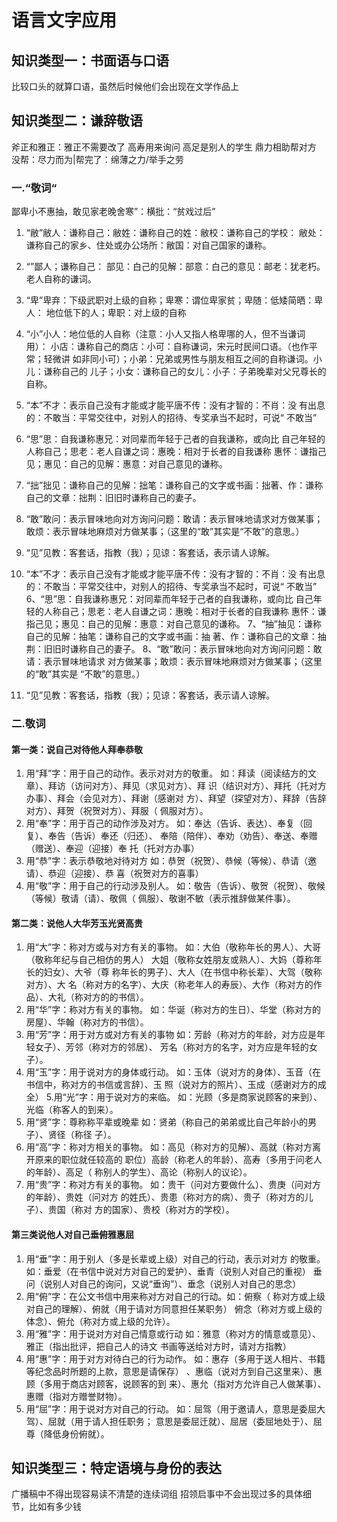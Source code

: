 # 语言文字应用
## 知识类型一：书面语与口语
比较口头的就算口语，虽然后时候他们会出现在文学作品上
## 知识类型二：谦辞敬语
斧正和雅正：雅正不需要改了
高寿用来询问
高足是别人的学生
鼎力相助帮对方
没帮：尽力而为|帮完了：绵薄之力/举手之劳

### 一.“敬词“
鄙卑小不惠抽，敢见家老晚舍寒”：横批：“贫戏过后”
1. “敝”敝人：谦称自己：敝姓：谦称自己的姓：敝校：谦称自己的学校：
敝处：谦称自己的家乡、住处或办公场所：敝国：对自己国家的谦称。
2. “”鄙人；谦称自己：
部见：白己的见解：部意：白己的意见：邮老：犹老朽。老人自称的谦词。
3. “卑”卑弃：下级武职对上级的自称；卑寒：谓位卑家贫；卑随：低矮简晒：卑人：
地位低下的人；卑职：对上级的自称
4. “小”小人：地位低的人自称（注意：小人又指人格卑哪的人，但不当谦词用）：
小店：谦称自己的商店：小可：自称谦词，宋元时民间口语。（也作平常；轻微讲
如非同小可）；小弟：兄弟或男性与朋友相互之间的自称谦词。小儿：谦称自己的
儿子；小女：谦称自己的女儿：小子：子弟晚辈对父兄尊长的自称。
5. “本”不才：表示自己没有才能或才能平唐不传：没有才智的：不肖：没
有出息的：不敢当：平常交往中，对别人的招待、专奖承当不起时，可说“
不敢当”
6. “思”思：自我谦称惠兄：对同辈而年轻于己者的自我谦称，或向比
自己年轻的人称自己；思老：老人自谦之词：惠晚：相对于长者的自我谦称
惠怀：谦指己见；惠见：自己的见解：惠意：对自己意见的谦称。
7. “拙”拙见：谦称自己的见解：拙笔：谦称自己的文字或书画：拙著、作：谦称自己的文章：拙荆：旧旧时谦称自己的妻子。
8. “敢”敢问：表示冒味地向对方询问问题：敢请：表示冒味地请求对方做某事；敢烦：表示冒味地麻烦对方做某事；（这里的“敢”其实是“不敢”的意思。）
9. “见”见教：客套话，指教（我）；见谅：客套话，表示请人谅解。

5. “本”不才：表示自己没有才能或才能平唐不传：没有才智的：不肖：没
有出息的：不敢当：平常交往中，对别人的招待、专奖承当不起时，可说“
不敢当”
6、“思”思：自我谦称惠兄：对同辈而年轻于己者的自我谦称，或向比
自己年轻的人称自己；思老：老人自谦之词：惠晚：相对于长者的自我谦称
惠怀：谦指己见；惠见：自己的见解：惠意：对自己意见的谦称。
7、“抽”抽见：谦称自己的见解：抽笔：谦称自己的文字或书画：抽
著、作：谦称自己的文章：抽荆：旧旧时谦称自己的妻子。
8、“敢”敢问：表示冒味地向对方询问问题：敢请：表示冒味地请求
对方做某事；敢烦：表示冒味地麻烦对方做某事；（这里的“敢”其实是
“不敢”的意思。）
9. “见”见教：客套话，指教（我）；见谅：客套话，表示请人谅解。


### 二.敬词
#### 第一类：说自己对待他人拜奉恭敬
1. 用“拜”字：用于自己的动作。表示对对方的敬重。
如：拜读（阅读结方的文章）、拜访（访问对方）、拜见（求见对方）、拜
识（结识对方）、拜托（托对方办事）、拜会（会见对方）、拜谢（感谢对
方）、拜望（探望对方）、拜辞（告辞对方）、拜贺（祝贺对方）、拜服（
佩服对方）。
2. 用“奉”字：用于百己的动作涉及对方。
如：奉达（告诉、表达）、奉复（回复）、奉告（告诉）奉还（归还）、
奉陪（陪伴）、奉劝（劝告）、奉送、奉赠（赠送）、奉迎（迎接）奉
托（托对方办事）
3. 用“恭”字：表示恭敬地对待对方
如：恭贺（祝贺）、恭候（等候）、恭请（邀请）、恭迎（迎接）、恭
喜（祝贺对方的喜事）
4. 用“敬”字：用于自己的行动涉及别人。
如：敬告（告诉）、敬贺（祝贺）、敬候（等候）敬请（请）、敬佩（
佩服）、敬谢不敏（表示推辞做某件事）。

#### 第二类：说他人大华芳玉光贤高贵
1. 用“大”字：称对方或与对方有关的事物。
如：大伯（敬称年长的男人）、大哥（敬称年纪与自己相仿的男人）
大姐（敬称女姓朋友或熟人）、大妈（尊称年长的妇女）、大爷（尊
称年长的男子）、大人（在书信中称长辈）、大驾（敬称对方）、大
名（称对方的名字）、大庆（称老年人的寿辰）、大作（称对方的作
品）、大礼（称对方的的书信）。
2. 用“华”字：称对方有关的事物。
如：华诞（称对方的生日）、华堂（称对方的房屋）、华翰（称对方的书信）。
3. 用“芳”字：用于对方或对方有关的事物
如：芳龄（称对方的年龄，对方应是年轻女子）、芳邻（称对方的邻居）、
芳名（称对方的名字，对方应是年轻的女子）。
4. 用“玉”字：用于说对方的身体或行动。
如：玉体（说对方的身体）、玉音（在书信中，称对方的书信或言辞）、玉
照（说对方的照片）、玉成（感谢对方的成全）
5.用“光”字：用于说对方的来临。
如：光顾（多是商家说顾客的来到）、光临（称客人的到来）。
6. 用“贤”字：尊称称平辈或晚辈
如：贤弟（称自己的弟弟或比自己年龄小的男子）、贤径（称径
子）。
7. 用“高”字：称对方相关的事物。
如：高见（称对方的见解）、高就（称对方离开原来的职位就任较高的
职位）高龄（称老人的年龄）、高寿（多用于问老人的年龄）、高足（
称别人的学生）、高论（称别人的议论）。
8. 用“贵”字：称对方有关的事物。
如：贵干（问对方要做什么）、贵庚（问对方的年龄）、贵姓（问对方
的姓氏）、贵患（称对方的病）、贵子（称对方的儿子）、贵国（称对
方的国家）、贵校（称对方的学校）。


#### 第三类说他人对自己垂俯雅惠屈
1. 用“垂”字：用于别人（多是长辈或上级）对自己的行动，表示对对方
的敬重。
如：垂爱（在书信中说对方对自己的爱护）、垂青（说别人对自己的重视）
垂问（说别人对自己的询问，又说“垂询”）、垂念（说别人对自己的思念）
2. 用“俯”字：在公文书信中用来称对方对自己的行动。如：俯察（
称对方或上级对自己的理解）、俯就（用于请对方同意担任某职务）
俯念（称对方或上级的体念）、俯允（称对方或上级的允许）。
3. 用“雅”字：用于说对方对自己情意或行动
如：雅意（称对方的情意或意见）、雅正（指出批评，把自己人的诗文
书画等送给对方时，请对方指教）
4. 用“惠”字：用于对方对待白己的行为动作。
如：惠存（多用于送人相片、书籍等纪念品时所题的上款，意思是请保存）
、惠临（说对方到自己这里来）、惠顾（多用于商店对顾客，说顾客的到
来）、惠允（指对方允许自己人做某事）、惠赠（指对方赠誉财物）。
5. 用“屈”字：用于说对方对自己的行动。
如：屈驾（用于邀请人，意思是委屈大驾）、屈就（用于请人担任职务；
意思是委屈迁就）、屈居（委屈地处于）、屈尊（降低身份俯就）。
## 知识类型三：特定语境与身份的表达
广播稿中不得出现容易读不清楚的连续词组
招领启事中不会出现过多的具体细节，比如有多少钱